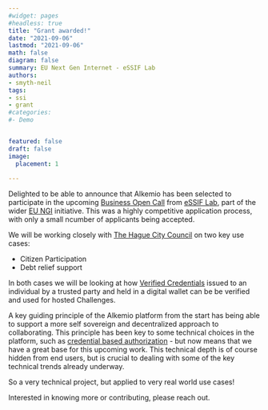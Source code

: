 ```yaml
---
#widget: pages
#headless: true
title: "Grant awarded!"
date: "2021-09-06"
lastmod: "2021-09-06"
math: false
diagram: false
summary: EU Next Gen Internet - eSSIF Lab
authors:
- smyth-neil
tags:
- ssi
- grant
#categories:
#- Demo


featured: false
draft: false
image:
  placement: 1
  
---
```


Delighted to be able to announce that Alkemio has been selected to participate in the upcoming [Business Open Call](https://essif-lab.eu/2nd-business-oriented-call-ongoing/) from [eSSIF Lab](https://essif-lab.eu/), part of the wider [EU NGI](https://www.ngi.eu/) initiative. This was a highly competitive application process, with only a small ncumber of applicants being accepted.

We will be working closely with [The Hague City Council](https://www.denhaag.nl/en.htm) on two key use cases:
* Citizen Participation
* Debt relief support 

In both cases we will be looking at how [Verified Credentials](https://www.w3.org/TR/vc-data-model/#what-is-a-verifiable-credentialklj) issued to an individual by a trusted party and held in a digital wallet can be be verified and used for hosted Challenges. 

A key guiding principle of the Alkemio platform from the start has being able to support a more self sovereign and decentralized approach to collaborating. This principle has been key to some technical choices in the platform, such as [credential based authorization](https://github.com/alkem-io/alkemio/blob/develop/docs/credential-based-authorization.md) - but now means that we have a great base for this upcoming work. This technical depth is of course hidden from end users, but is crucial to dealing with some of the key technical trends already underway.

So a very technical project, but applied to very real world use cases!

Interested in knowing more or contributing, please reach out.

